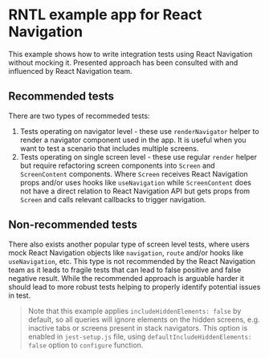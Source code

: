 # RNTL example app for React Navigation

This example shows how to write integration tests using React Navigation without mocking it. Presented approach has been consulted with and influenced by React Navigation team.


## Recommended tests

There are two types of recommeded tests:
1. Tests operating on navigator level - these use `renderNavigator` helper to render a navigator component used in the app. It is useful when you want to test a scenario that includes multiple screens.
2. Tests operating on single screen level - these use regular `render` helper but require refactoring screen components into `Screen` and `ScreenContent` components. Where `Screen` receives React Navigation props and/or uses hooks like `useNavigation` while `ScreenContent` does not have a direct relation to React Navigation API but gets props from `Screen` and calls relevant callbacks to trigger navigation.

## Non-recommended tests

There also exists another popular type of screen level tests, where users mock React Navigation objects like `navigation`, `route` and/or hooks like  `useNavigation`, etc. This type is not recommended by the React Navigation team as it leads to fragile tests that can lead to false positive and false negative result. While the recommended approach is arguable harder it should lead to more robust tests helping to properly identify potential issues in test. 

> Note that this example applies `includeHiddenElements: false` by default, so all queries will ignore elements on the hidden screens, e.g. inactive tabs or screens present in stack navigators. This option is enabled in `jest-setup.js` file, using `defaultIncludeHiddenElements: false` option to `configure` function.
